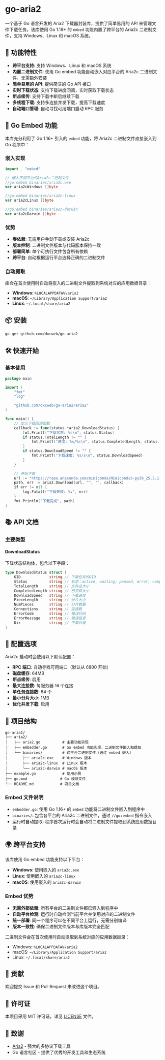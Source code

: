 # go-aria2

一个基于 Go 语言开发的 Aria2 下载器封装库，提供了简单易用的 API 来管理文件下载任务。该库使用 Go 1.16+ 的 `embed` 功能内置了跨平台的 Aria2c 二进制文件，支持 Windows、Linux 和 macOS 系统。

## 🚀 功能特性

- **跨平台支持**: 支持 Windows、Linux 和 macOS 系统
- **内置二进制文件**: 使用 Go embed 功能自动嵌入对应平台的 Aria2c 二进制文件，无需额外安装
- **简单易用的 API**: 提供简洁的 Go API 接口
- **实时下载状态**: 支持下载进度回调，实时获取下载状态
- **断点续传**: 支持下载中断后继续下载
- **多线程下载**: 支持多连接并发下载，提高下载速度
- **自动端口管理**: 自动寻找可用端口启动 RPC 服务

## 🔧 Go Embed 功能

本库充分利用了 Go 1.16+ 引入的 `embed` 功能，将 Aria2c 二进制文件直接嵌入到 Go 程序中：

### 嵌入实现

```go
import _ "embed"

// 嵌入不同平台的Aria2c二进制文件
//go:embed binaries/aria2c.exe
var aria2cWindows []byte

//go:embed binaries/aria2c-linux
var aria2cLinux []byte

//go:embed binaries/aria2c-darwin
var aria2cDarwin []byte
```

### 优势

- **零依赖**: 无需用户手动下载或安装 Aria2c
- **版本控制**: 二进制文件版本与代码版本保持一致
- **部署简单**: 单个可执行文件包含所有依赖
- **跨平台**: 自动根据运行平台选择正确的二进制文件

### 自动提取

库会在首次使用时自动将嵌入的二进制文件提取到系统对应的应用数据目录：

- **Windows**: `%LOCALAPPDATA%\aria2`
- **macOS**: `~/Library/Application Support/aria2`
- **Linux**: `~/.local/share/aria2`

## 📦 安装

```bash
go get github.com/dxcweb/go-aria2
```

## 🛠️ 快速开始

### 基本使用

```go
package main

import (
	"fmt"
	"log"

	"github.com/dxcweb/go-aria2/aria2"
)

func main() {
	// 定义下载回调函数
	callback := func(status *aria2.DownloadStatus) {
		fmt.Printf("下载状态: %s\n", status.Status)
		if status.TotalLength != "" {
			fmt.Printf("进度: %s/%s\n", status.CompletedLength, status.TotalLength)
		}
		if status.DownloadSpeed != "" {
			fmt.Printf("下载速度: %s/s\n", status.DownloadSpeed)
		}
	}

	// 开始下载
	url := "https://repo.anaconda.com/miniconda/Miniconda3-py39_25.5.1-0-Windows-x86_64.exe"
	path, err := aria2.Download(url, "", "", callback)
	if err != nil {
		log.Fatalf("下载失败: %v", err)
	}
	fmt.Println("下载完成", path)
}

```

## 📚 API 文档

### 主要类型

#### DownloadStatus
下载状态结构体，包含以下字段：

```go
type DownloadStatus struct {
    GID             string // 下载任务的GID
    Status          string // 状态：active, waiting, paused, error, complete, removed
    TotalLength     string // 文件总大小
    CompletedLength string // 已完成大小
    DownloadSpeed   string // 下载速度
    PieceLength     string // 分片大小
    NumPieces       string // 分片数量
    Connections     string // 连接数
    ErrorCode       string // 错误代码
    ErrorMessage    string // 错误信息
    Dir             string // 下载目录
}
```
## 🔧 配置选项

Aria2c 启动时会使用以下默认配置：

- **RPC 端口**: 自动寻找可用端口（默认从 6800 开始）
- **磁盘缓存**: 64MB
- **断点续传**: 启用
- **最大连接数**: 每服务器 16 个连接
- **单任务连接数**: 64 个
- **最小分片大小**: 1MB
- **优化并发下载**: 启用

## 📁 项目结构

```
go-aria2/
├── aria2/
│   ├── aria2.go          # 主要功能实现
│   ├── embedder.go       # Go embed 功能实现，二进制文件嵌入和提取
│   └── binaries/         # 跨平台二进制文件（通过 embed 嵌入）
│       ├── aria2c.exe    # Windows 版本
│       ├── aria2c-linux  # Linux 版本
│       └── aria2c-darwin # macOS 版本
├── example.go            # 使用示例
├── go.mod               # Go 模块文件
└── README.md            # 项目文档
```

### Embed 文件说明

- `embedder.go`: 使用 Go 1.16+ 的 `embed` 功能将二进制文件嵌入到程序中
- `binaries/`: 包含各平台的 Aria2c 二进制文件，通过 `//go:embed` 指令嵌入
- 运行时自动提取: 程序首次运行时会自动将二进制文件提取到系统应用数据目录

## 🌍 跨平台支持

该库使用 Go embed 功能支持以下平台：

- **Windows**: 使用嵌入的 `aria2c.exe`
- **Linux**: 使用嵌入的 `aria2c-linux`
- **macOS**: 使用嵌入的 `aria2c-darwin`

### Embed 优势

- **无需外部依赖**: 所有平台的二进制文件都已嵌入到程序中
- **自动平台检测**: 运行时自动检测当前平台并使用对应的二进制文件
- **统一部署**: 同一个程序可以在不同平台上运行，无需分别编译
- **版本一致性**: 确保二进制文件版本与库版本完全匹配

二进制文件会在首次使用时自动提取到系统对应的应用数据目录：
- Windows: `%LOCALAPPDATA%\aria2`
- macOS: `~/Library/Application Support/aria2`
- Linux: `~/.local/share/aria2`

## 🤝 贡献

欢迎提交 Issue 和 Pull Request 来改进这个项目。

## 📄 许可证

本项目采用 MIT 许可证。详见 [LICENSE](LICENSE) 文件。

## 🙏 致谢

- [Aria2](https://aria2.github.io/) - 强大的多协议下载工具
- Go 语言社区 - 提供了优秀的开发工具和生态系统